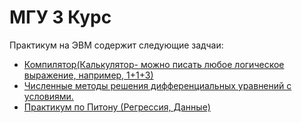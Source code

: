 # МГУ 3 Курс
Практикум на ЭВМ содержит следующие задчаи:
+ [Компилятор(Калькулятор- можно писать любое логическое выражение, например, 1+1+3)](https://github.com/SoinRoma/MSU_3Course/tree/master/Calculator)
+ [Численные методы решения дифференциальных уравнений с условиями.](https://github.com/SoinRoma/MSU_3Course/tree/master/Numerical%20Methods)
+ [Практикум по Питону (Регрессия, Данные)](https://github.com/SoinRoma/MSU_3Course/tree/master/PraktikumPython)
